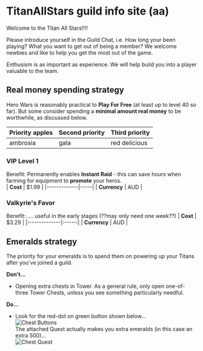 # TitanAllStars guild info site (aa)
Welcome to the Titan All Stars!!!!

Please introduce yourself in the Guild Chat, i.e. How long your been playing?  What you want to get out of being a member? 
We welcome newbies and like to help you get the most out of the game.  

Enthusism is as important as experience. We will help build you into a player valuable to the team.

## Real money spending strategy
Hero Wars is reasonably practical to **Play For Free** (at least up to level 40 so far).
But some consider spending a **minimal amount real money** to be worthwhile, as discussed below.

| Priority apples | Second priority | Third priority |
|-------|--------|---------|
| ambrosia | gala | red delicious |



### VIP Level 1
Benefit: Permanently enables **Instant Raid** - this can save hours when farming for equipment to **promote** your heros.  
| **Cost**     | $1.99 | 
|-------------|-----|
| **Currency** | AUD   |


### Valkyrie's Favor
Benefit: .... useful in the early stages (??may only need one week??)
| **Cost**     | $3.29 |
|:-------------|:-----:|
| **Currency** | AUD   |

## Emeralds strategy
The priority for your emeralds is to spend them on powering up your Titans after you've joined a guild.

**Don't...**
* Opening extra chests in Tower.  As a general rule, only open one-of-three Tower Chests, unless you see something particularly needful.  

**Do...**
* Look for the red-dot on green button shown below...  
![Chest Buttons](https://herowars.zendesk.com/hc/article_attachments/360039180114/mceclip0.png)      
The attached Quest actually makes you extra emeralds (in this case an extra 500)...      
![Chest Quest](https://herowars.zendesk.com/hc/article_attachments/360039180134/mceclip1.png)
